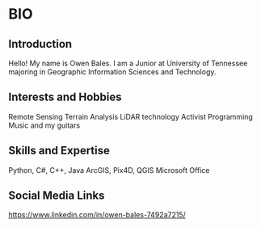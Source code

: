 # BIO


## Introduction

Hello! My name is Owen Bales. I am a Junior at University of Tennessee majoring in Geographic Information Sciences and Technology. 


## Interests and Hobbies

Remote Sensing
Terrain Analysis
LiDAR technology
Activist Programming
Music and my guitars


## Skills and Expertise

Python, C#, C++, Java
ArcGIS, Pix4D, QGIS
Microsoft Office


## Social Media Links
https://www.linkedin.com/in/owen-bales-7492a7215/
<!--
**GISCreations/GISCreations** is a ✨ _special_ ✨ repository because its `README.md` (this file) appears on your GitHub profile.

Here are some ideas to get you started:

- 🔭 I’m currently working on ...
- 🌱 I’m currently learning ...
- 👯 I’m looking to collaborate on ...
- 🤔 I’m looking for help with ...
- 💬 Ask me about ...
- 📫 How to reach me: ...
- 😄 Pronouns: ...
- ⚡ Fun fact: ...
-->
